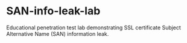 # SAN-info-leak-lab
Educational penetration test lab demonstrating SSL certificate Subject Alternative Name (SAN) information leak.
